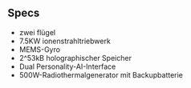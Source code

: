 Specs
-----
* zwei flügel
* 7.5KW ionenstrahltriebwerk
* MEMS-Gyro
* 2^53kB holographischer Speicher
* Dual Personality-AI-Interface
* 500W-Radiothermalgenerator mit Backupbatterie